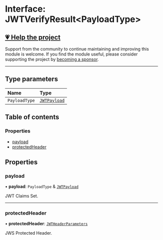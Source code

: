 # Interface: JWTVerifyResult\<PayloadType\>

## [💗 Help the project](https://github.com/sponsors/panva)

Support from the community to continue maintaining and improving this module is welcome. If you find the module useful, please consider supporting the project by [becoming a sponsor](https://github.com/sponsors/panva).

---

## Type parameters

| Name | Type |
| :------ | :------ |
| `PayloadType` | [`JWTPayload`](types.JWTPayload.md) |

## Table of contents

### Properties

- [payload](types.JWTVerifyResult.md#payload)
- [protectedHeader](types.JWTVerifyResult.md#protectedheader)

## Properties

### payload

• **payload**: `PayloadType` & [`JWTPayload`](types.JWTPayload.md)

JWT Claims Set.

___

### protectedHeader

• **protectedHeader**: [`JWTHeaderParameters`](types.JWTHeaderParameters.md)

JWS Protected Header.
